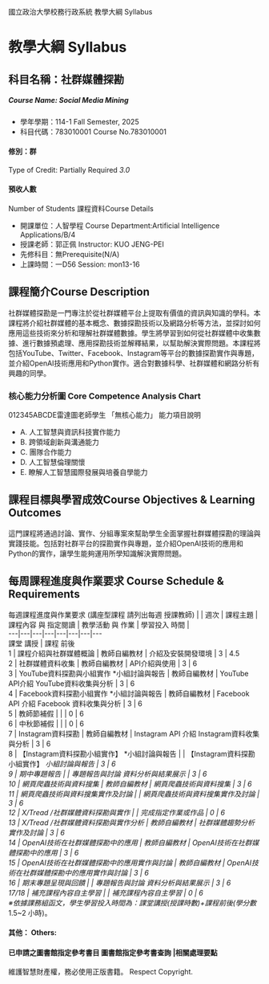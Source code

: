 國立政治大學校務行政系統 教學大綱 Syllabus
# 教學大綱 Syllabus
##  科目名稱：社群媒體探勘
#####  Course Name: Social Media Mining
  * 學年學期：114-1 Fall Semester, 2025 
  * 科目代碼：783010001 Course No.783010001
#### 修別：群
Type of Credit: Partially Required 
_3.0_
#### 預收人數
Number of Students
課程資料Course Details
  * 開課單位：人智學程 Course Department:Artificial Intelligence Applications/B/4 
  * 授課老師：郭正佩 Instructor: KUO JENG-PEI 
  * 先修科目：無Prerequisite(N/A)
  * 上課時間：一D56 Session: mon13-16
##  課程簡介Course Description
社群媒體探勘是一門專注於從社群媒體平台上提取有價值的資訊與知識的學科。本課程將介紹社群媒體的基本概念、數據探勘技術以及網路分析等方法，並探討如何應用這些技術來分析和理解社群媒體數據。學生將學習到如何從社群媒體中收集數據、進行數據預處理、應用探勘技術並解釋結果，以幫助解決實際問題。本課程將包括YouTube、Twitter、Facebook、Instagram等平台的數據探勘實作與專題，並介紹OpenAI技術應用和Python實作。適合對數據科學、社群媒體和網路分析有興趣的同學。
###  核心能力分析圖 Core Competence Analysis Chart
012345ABCDE雷達圖老師學生
「無核心能力」 
能力項目說明
  * A. 人工智慧與資訊科技實作能力
  * B. 跨領域創新與溝通能力
  * C. 團隊合作能力
  * D. 人工智慧倫理關懷
  * E. 瞭解人工智慧國際發展與培養自學能力
##  課程目標與學習成效Course Objectives & Learning Outcomes 
這門課程將通過討論、實作、分組專案來幫助學生全面掌握社群媒體探勘的理論與實踐技能。包括對社群平台的探勘實作與專題，並介紹OpenAI技術的應用和Python的實作，讓學生能夠運用所學知識解決實際問題。
##  每周課程進度與作業要求 Course Schedule & Requirements
每週課程進度與作業要求 (講座型課程 請列出每週 授課教師) |  |  週次 |  課程主題 |  課程內容 與 指定閱讀 |  教學活動 與 作業 |  學習投入 時間 |   
---|---|---|---|---|---|---|---  
課堂 講授 |  課程 前後  
1 |  課程介紹與社群媒體概論 |  教師自編教材 |  介紹及安裝開發環境 |  3 |  4.5  
2 |  社群媒體資料收集 |  教師自編教材 |  API介紹與使用 |  3 |  6  
3 |  YouTube資料探勘與小組實作 *小組討論與報告 |  教師自編教材 |  YouTube API介紹 YouTube資料收集與分析 |  3 |  6  
4 |  Facebook資料探勘小組實作 *小組討論與報告 |  教師自編教材 |  Facebook API 介紹 Facebook 資料收集與分析 |  3 |  6  
5 |  教師節補假 |  |  |  0 |  6  
6 |  中秋節補假 |  |  |  0 |  6  
7 |  Instagram資料探勘 |  教師自編教材 |  Instagram API 介紹 Instagram資料收集與分析 |  3 |  6  
8 |  【Instagram資料探勘小組實作】 *小組討論與報告 |  |  【Instagram資料探勘小組實作】 *小組討論與報告 |  3 |  6  
9 |  期中專題報告 |  |  專題報告與討論 資料分析與結果展示 |  3 |  6  
10 |  網頁爬蟲技術與資料搜集 |  教師自編教材 |  網頁爬蟲技術與資料搜集 |  3 |  6  
11 |  網頁爬蟲技術與資料搜集實作及討論 |  | 網頁爬蟲技術與資料搜集實作及討論 |  3 |  6  
12 |  X/Tread /社群媒體資料探勘與實作 |  |  完成指定作業或作品 |  0 |  6  
13 |  X/Tread /社群媒體資料探勘與實作分析 |  教師自編教材 |  社群媒體趨勢分析實作及討論 |  3 |  6  
14 | OpenAI技術在社群媒體探勘中的應用 |  教師自編教材 | OpenAI技術在社群媒體探勘中的應用 |  3 |  6  
15 |  OpenAI技術在社群媒體探勘中的應用實作與討論 |  教師自編教材 |  OpenAI技術在社群媒體探勘中的應用實作與討論 |  3 |  6  
16 |  期末專題呈現與回饋 |  |  專題報告與討論 資料分析與結果展示 |  3 |  6  
17/18 |  補充課程內容自主學習 |  |  補充課程內容自主學習 |  0 |  6  
※依據課務組函文，學生學習投入時間為：課堂講授(授課時數)+課程前後(學分數*1.5~2 小時)。  
####  其他： Others:
####  已申請之圖書館指定參考書目  圖書館指定參考書查詢 |相關處理要點
維護智慧財產權，務必使用正版書籍。 Respect Copyright.
